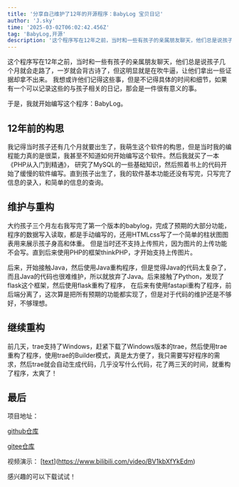 ```yaml
---
title: '分享自己维护了12年的开源程序：BabyLog 宝贝日记'
author: 'J.sky'
time: '2025-03-02T06:02:42.456Z'
tag: 'BabyLog,开源'
description: '这个程序写在12年之前，当时和一些有孩子的亲属朋友聊天，他们总是说孩子几个月就会走路了，一岁就会背古诗了，但这明显就是在吹牛逼，让他们拿出一些证据却拿不出来。我想或许他们记得这些事，但是不记得具体的时间和细节，如果有一个可以记录这些的与孩子相关的日记，那会是一件很有意义的事。于是，我就开始编写这个程序：BabyLog。'
---
```


这个程序写在12年之前，当时和一些有孩子的亲属朋友聊天，他们总是说孩子几个月就会走路了，一岁就会背古诗了，但这明显就是在吹牛逼，让他们拿出一些证据却拿不出来。
我想或许他们记得这些事，但是不记得具体的时间和细节，如果有一个可以记录这些的与孩子相关的日记，那会是一件很有意义的事。

于是，我就开始编写这个程序：BabyLog。

## 12年前的构思

我记得当时孩子还有几个月就要出生了，我萌生这个软件的构思，但是当时我的编程能力真的是很菜，我甚至不知道如何开始编写这个软件。然后我就买了一本《PHP从入门到精通》，
研究了MySQL的一些基础知识，然后照着书上的代码开始了缓慢的软件编写。直到孩子出生了，我的软件基本功能还没有写完，只写完了信息的录入，和简单的信息的查询。

## 维护与重构

大约孩子三个月左右我写完了第一个版本的babylog，完成了预期的大部分功能，程序的数据写入读取，都是手动编写的，还用HTMLcss写了一个简单的柱状图图表用来展示孩子身高和体重。
但是当时还不支持上传照片，因为图片的上传功能不会写。直到后来使用PHP的框架thinkPHP，才开始支持上传图片。

后来，开始接触Java，然后使用Java重构程序，但是觉得Java的代码太复杂了，而且Java的代码也很难维护，所以就放弃了Java。后来接触了Python，发现了flask这个框架，然后使用flask重构了程序，
在后来有使用fastapi重构了程序，前后端分离了，这次算是把所有预期的功能都实现了，但是对于代码的维护还是不够好，不够理想。

## 继续重构

前几天，trae支持了Windows，赶紧下载了Windows版本的trae，然后使用trae重构了程序，使用trae的Builder模式，真是太方便了，我只需要写好程序的需求，然后trae就会自动生成代码，几乎没写什么代码，花了两三天的时间，就重构了程序，太爽了！

## 最后

项目地址：

[github仓库](https://github.com/bosichong/BabyLog)

[gitee仓库](https://gitee.com/J_Sky/babylog)

视频演示：
[[text](https://www.bilibili.com/video/BV1kbXfYkEdm)](https://www.bilibili.com/video/BV1kbXfYkEdm)

感兴趣的可以下载试试！
